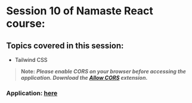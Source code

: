 # Session 10 of Namaste React course:

## Topics covered in this session:

- Tailwind CSS

> **Note:** **_Please enable CORS on your browser before accessing the application. Download the [Allow CORS](https://chrome.google.com/webstore/detail/allow-cors-access-control/lhobafahddgcelffkeicbaginigeejlf?hl=en) extension._**

### **Application: [here](https://harmonious-haupia-1d9f32.netlify.app/)**
